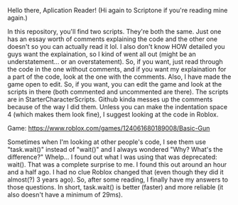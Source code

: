 Hello there, Aplication Reader! (Hi again to Scriptone if you're reading mine again.)

In this repository, you'll find two scripts. They're both the same. Just one has an essay worth of comments explaining the code and the other one doesn't so you can actually read it lol.
I also don't know HOW detailed you guys want the explaination, so I kind of went all out (might be an understatement... or an overstatement).
So, if you want, just read through the code in the one without comments, and if you want my explaination for a part of the code, look at the one with the comments.
Also, I have made the game open to edit. So, if you want, you can edit the game and look at the scripts in there (both commented and uncommented are there). The scripts are in StarterCharacterScripts.
Github kinda messes up the comments because of the way I did them. Unless you can make the indentation space 4 (which makes them look fine), I suggest looking at the code in Roblox.

Game: https://www.roblox.com/games/124061680189008/Basic-Gun

Sometimes when I'm looking at other people's code, I see them use "task.wait()" instead of "wait()" and I always wondered "Why? What's the difference?"
Whelp... I found out what I was using that was deprecated: wait().
That was a complete surprise to me. I found this out around an hour and a half ago. I had no clue Roblox changed that (even though they did it almost(?) 3 years ago).
So, after some reading, I finally have my answers to those questions. In short, task.wait() is better (faster) and more reliable (it also doesn't have a minimum of 29ms).
